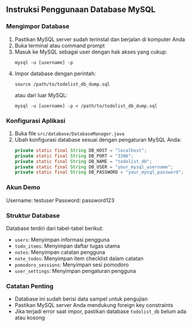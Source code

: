 ## Instruksi Penggunaan Database MySQL

### Mengimpor Database
1. Pastikan MySQL server sudah terinstal dan berjalan di komputer Anda
2. Buka terminal atau command prompt
3. Masuk ke MySQL sebagai user dengan hak akses yang cukup:
   ```
   mysql -u [username] -p
   ```
4. Impor database dengan perintah:
   ```
   source /path/to/todolist_db_dump.sql
   ```
   atau dari luar MySQL:
   ```
   mysql -u [username] -p < /path/to/todolist_db_dump.sql
   ```

### Konfigurasi Aplikasi
1. Buka file `src/database/DatabaseManager.java`
2. Ubah konfigurasi database sesuai dengan pengaturan MySQL Anda:
   ```java
   private static final String DB_HOST = "localhost";
   private static final String DB_PORT = "3306";
   private static final String DB_NAME = "todolist_db"; 
   private static final String DB_USER = "your_mysql_username"; 
   private static final String DB_PASSWORD = "your_mysql_password";
   ```

### Akun Demo
Username: testuser
Password: password123

### Struktur Database
Database terdiri dari tabel-tabel berikut:
- `users`: Menyimpan informasi pengguna
- `todo_items`: Menyimpan daftar tugas utama
- `notes`: Menyimpan catatan pengguna
- `note_todos`: Menyimpan item checklist dalam catatan
- `pomodoro_sessions`: Menyimpan sesi pomodoro
- `user_settings`: Menyimpan pengaturan pengguna

### Catatan Penting
- Database ini sudah berisi data sampel untuk pengujian
- Pastikan MySQL server Anda mendukung foreign key constraints
- Jika terjadi error saat impor, pastikan database `todolist_db` belum ada atau kosong
